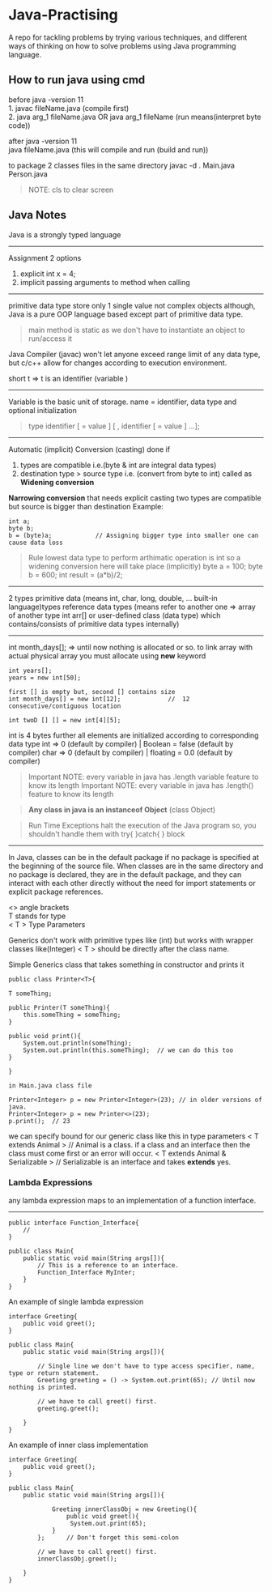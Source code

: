 # Java-Practising

A repo for tackling problems by trying various techniques, and different ways of thinking on how to solve problems using Java programming language.

## How to run java using cmd

before java -version 11   
	1.  javac fileName.java	(compile first)   
	2.  java arg_1 fileName.java OR java arg_1 fileName	(run means(interpret byte code))   

after java -version 11  
	java fileName.java	(this will compile and run (build and run))

 to package 2 classes files in the same directory
 	javac -d . Main.java Person.java


> NOTE: cls to clear screen

## Java Notes

Java is a strongly typed language
<hr />

Assignment 2 options

1. explicit int x = 4;    
2. implicit passing arguments to method when calling

<hr />

primitive data type store only 1 single value not complex objects although, Java is a pure OOP language based except part of primitive data type.

> main method is static as we don't have to instantiate an object to run/access it

Java Compiler (javac) won't let anyone exceed range limit of any data type, but c/c++ allow for changes according to execution environment.

short t => t is an identifier (variable
)

<hr />


Variable is the basic unit of storage.
name = identifier, data type and optional initialization
> type identifier [  = value ] [ , identifier [ = value ] ...];

<hr />

Automatic (implicit) Conversion (casting) done if
1. types are compatible i.e.(byte & int are integral data types)
2. destination type > source type i.e. (convert from byte to int)
called as **Widening conversion**

**Narrowing conversion** that needs explicit casting two types are 
compatible but source is bigger than destination
Example:
```
int a;
byte b;
b = (byte)a;			// Assigning bigger type into smaller one can cause data loss
``` 

> Rule lowest data type to perform arthimatic operation is int 
> so a widening conversion here will take place (implicitly)
> byte a = 100;
> byte b = 600;
> int result = (a*b)/2;

<hr />

2 types
primitive data (means int, char, long, double, ... built-in language)types
reference data types (means refer to another one => array of another type int arr[]
or user-defined class (data type) which contains/consists of primitive data types internally)

<hr />

int month_days[]; 	=>  until now nothing is allocated or so.
to link array with actual physical array you must allocate using **new** keyword
```
int years[];
years = new int[50];

first [] is empty but, second [] contains size
int month_days[] = new int[12]; 			// 	12 consecutive/contiguous location

int twoD [] [] = new int[4][5];
``` 
int is 4 bytes
further all elements are initialized according to corresponding data type
int => 0 (default by compiler)	| 		Boolean = false (default by compiler)
char => 0 (default by compiler)	| floating = 0.0 (default by compiler)

> Important NOTE: every variable in java has .length  variable feature to know its length
> Important NOTE: every variable in java has .length() feature to know its length


> **Any class in java is an instanceof Object** (class Object)


> Run Time Exceptions halt the execution of the Java program so, you shouldn't handle them with try{ }catch{ } block


<hr />

In Java, classes can be in the default package if no package is specified at the beginning of the source file. When classes are in the same directory and no package is declared, they are in the default package, and they can interact with each other directly without the need for import statements or explicit package references.

<> angle brackets  
T stands for type   
< T > Type Parameters


Generics don't work with primitive types like (int) but works with wrapper classes like(Integer)
< T > should be directly after the class name.

Simple Generics class that takes something in constructor and prints it

```
public class Printer<T>{

T someThing;

public Printer(T someThing){
	this.someThing = someThing;
}

public void print(){
	System.out.println(someThing);
	System.out.println(this.someThing);	 // we can do this too
}

}

in Main.java class file

Printer<Integer> p = new Printer<Integer>(23); // in older versions of java.
Printer<Integer> p = new Printer<>(23);
p.print();	// 23

```


we can specify bound for our generic class like this in type parameters
< T extends Animal >			// Animal is a class.
if a class and an interface then the class must come first or an error will occur.
< T extends Animal & Serializable >		// Serializable is an interface and takes **extends** yes.

### Lambda Expressions

any lambda expression maps to an implementation of a function interface.

<hr />

```
public interface Function_Interface{
	//
}

public class Main{
	public static void main(String args[]){
		// This is a reference to an interface.
		Function_Interface MyInter;						
	}
}
```
 
An example of single lambda expression
```
interface Greeting{
	public void greet();
}

public class Main{
	public static void main(String args[]){
		
		// Single line we don't have to type access specifier, name, type or return statement.		
		Greeting greeting = () -> System.out.print(65);	// Until now nothing is printed.

		// we have to call greet() first.
		greeting.greet();

	}
}
```

An example of inner class implementation
```
interface Greeting{
	public void greet();
}

public class Main{
	public static void main(String args[]){

			Greeting innerClassObj = new Greeting(){
				public void greet(){
				 System.out.print(65);
			}
		};		// Don't forget this semi-colon
	
		// we have to call greet() first.
		innerClassObj.greet();

	}
}
```


















